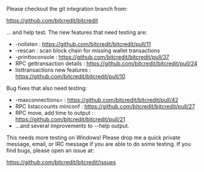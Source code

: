 Please checkout the git integration branch from:

https://github.com/bitcredit/bitcredit

... and help test.  The new features that need testing are:

* -nolisten : https://github.com/bitcredit/bitcredit/pull/11
* -rescan : scan block chain for missing wallet transactions
* -printtoconsole : https://github.com/bitcredit/bitcredit/pull/37
* RPC gettransaction details : https://github.com/bitcredit/bitcredit/pull/24
* listtransactions new features : https://github.com/bitcredit/bitcredit/pull/10

Bug fixes that also need testing:

* -maxconnections= : https://github.com/bitcredit/bitcredit/pull/42
* RPC listaccounts minconf : https://github.com/bitcredit/bitcredit/pull/27
* RPC move, add time to output : https://github.com/bitcredit/bitcredit/pull/21
* ...and several improvements to --help output.

This needs more testing on Windows!  Please drop me a quick private message, email, or IRC message if you are able to do some testing.  If you find bugs, please open an issue at:

https://github.com/bitcredit/bitcredit/issues
